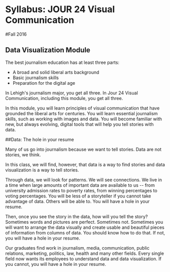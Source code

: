 # Syllabus: JOUR 24 Visual Communication
#Fall 2016

## Data Visualization Module

The best journalism education has at least three parts:
- A broad and solid liberal arts background
- Basic journalism skills
- Preparation for the digital age

In Lehigh's journalism major, you get all three. In Jour 24 Visual Communication, including this module, you get all three.

In this module, you will learn principles of visual communication that have grounded the liberal arts for centuries. You will learn essential journalism skills, such as working with images and data. You will become familiar with new, but always evolving, digital tools that will help you tell stories with data.

##Data: The hole in your resume

Many of us go into journalism because we want to tell stories. Data are not stories, we think.

In this class, we will find, however, that data is a way to find stories and data visualization is a way to tell stories.

Through data, we will look for patterns. We will see connections. We live in a time when large amounts of important data are available to us -- from university admission rates to poverty rates, from winning percentages to voting percentages. You will be less of a storyteller if you cannot take advantage of data. Others will be able to. You will have a hole in your resume.  

Then, once you see the story in the data, how will you tell the story? Sometimes words and pictures are perfect. Sometimes not. Sometimes you will want to arrange the data visually and create usable and beautiful pieces of information from columns of data. You should know how to do that. If not, you will have a hole in your resume.

Our graduates find work in journalism, media, communication, public relations, marketing, politics, law, health and many other fields. Every single field now wants its employees to understand data and data visualization. If you cannot, you will have a hole in your resume.
